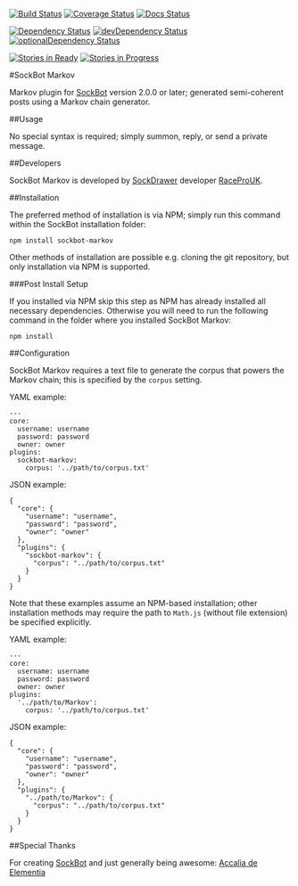 [![Build Status](https://travis-ci.org/RaceProUK/SockBot-Markov.svg?branch=master)](https://travis-ci.org/RaceProUK/SockBot-Markov)
[![Coverage Status](https://coveralls.io/repos/RaceProUK/SockBot-Markov/badge.svg?branch=master)](https://coveralls.io/r/RaceProUK/SockBot-Markov?branch=master)
[![Docs Status](https://readthedocs.org/projects/sockbot-Markov/badge/?version=latest)](http://sockbot-markov.readthedocs.org/)

[![Dependency Status](https://david-dm.org/RaceProUK/SockBot-Markov/master.svg)](https://david-dm.org/RaceProUK/SockBot-Markov/master)
[![devDependency Status](https://david-dm.org/RaceProUK/SockBot-Markov/master/dev-status.svg)](https://david-dm.org/RaceProUK/SockBot-Markov/master#info=devDependencies)
[![optionalDependency Status](https://david-dm.org/RaceProUK/SockBot-Markov/master/optional-status.svg)](https://david-dm.org/RaceProUK/SockBot-Markov/master#info=optionalDependencies)

[![Stories in Ready](https://badge.waffle.io/RaceProUK/SockBot-Markov.png?label=ready&title=Ready)](https://waffle.io/RaceProUK/SockBot-Markov)
[![Stories in Progress](https://badge.waffle.io/RaceProUK/SockBot-Markov.png?label=in%20progress&title=In%20Progress)](https://waffle.io/RaceProUK/SockBot-Markov)

#SockBot Markov

Markov plugin for [SockBot](https://sockbot.rtfd.org/en/latest/) version 2.0.0 or later; generated semi-coherent posts using a Markov chain generator.

##Usage

No special syntax is required; simply summon, reply, or send a private message.

##Developers

SockBot Markov is developed by [SockDrawer](https://github.com/SockDrawer) developer [RaceProUK](https://github.com/RaceProUK).

##Installation

The preferred method of installation is via NPM; simply run this command within the SockBot installation folder:
```
npm install sockbot-markov
```

Other methods of installation are possible e.g. cloning the git repository, but only installation via NPM is supported.

###Post Install Setup

If you installed via NPM skip this step as NPM has already installed all necessary dependencies.
Otherwise you will need to run the following command in the folder where you installed SockBot Markov:
```
npm install
```

##Configuration

SockBot Markov requires a text file to generate the corpus that powers the Markov chain; this is specified by the `corpus` setting.

YAML example:
```
---
core:
  username: username
  password: password
  owner: owner
plugins:
  sockbot-markov:
    corpus: '../path/to/corpus.txt'
```

JSON example:
```
{
  "core": {
    "username": "username",
    "password": "password",
    "owner": "owner"
  },
  "plugins": {
    "sockbot-markov": {
      "corpus": "../path/to/corpus.txt"
    }
  }
}
```

Note that these examples assume an NPM-based installation; other installation methods may require the path to `Math.js` (without file extension) be specified explicitly.

YAML example:
```
---
core:
  username: username
  password: password
  owner: owner
plugins:
  '../path/to/Markov':
    corpus: '../path/to/corpus.txt'
```

JSON example:
```
{
  "core": {
    "username": "username",
    "password": "password",
    "owner": "owner"
  },
  "plugins": {
    "../path/to/Markov": {
      "corpus": "../path/to/corpus.txt"
    }
  }
}
```

##Special Thanks

For creating [SockBot](https://sockbot.readthedocs.org/en/latest/) and just generally being awesome: [Accalia de Elementia](https://github.com/AccaliaDeElementia)